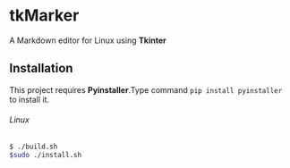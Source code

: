 # tkMarker

A Markdown editor for Linux using **Tkinter**

## Installation
This project requires **Pyinstaller**.Type command `pip install pyinstaller` to install it.

###### Linux
```bash
$ ./build.sh
$sudo ./install.sh
```

